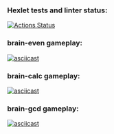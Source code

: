 ### Hexlet tests and linter status:
[![Actions Status](https://github.com/Cekurok/python-project-49/workflows/hexlet-check/badge.svg)](https://github.com/Cekurok/python-project-49/actions)

### brain-even gameplay:
[![asciicast](https://asciinema.org/a/Pvb0d1CbNemQFVGtkNblClP9j.svg)](https://asciinema.org/a/Pvb0d1CbNemQFVGtkNblClP9j)

### brain-calc gameplay:
[![asciicast](https://asciinema.org/a/3qrAfNnegpvuefRbfPwnAZnK4.svg)](https://asciinema.org/a/3qrAfNnegpvuefRbfPwnAZnK4)
### brain-gcd gameplay:
[![asciicast](https://asciinema.org/a/4KF6ozkbXx5X930YlEQLlb5EF.svg)](https://asciinema.org/a/4KF6ozkbXx5X930YlEQLlb5EF)